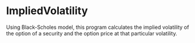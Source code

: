 # ImpliedVolatility
Using Black-Scholes model, this program calculates the implied volatility of the option of a security and the option price at that particular volatility. 
